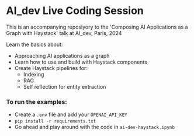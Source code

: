 # AI_dev Live Coding Session

This is an accompanying reposiyory to the 'Composing AI Applications as a Graph with Haystack' talk at AI_dev, Paris, 2024

Learn the basics about:
- Approaching AI applications as a graph
- Learn how to use and build with Haystack components
- Create Haystack pipelines for:
    - Indexing
    - RAG
    - Self reflection for entity extraction

### To run the examples:
- Create a `.env` file and add your `OPENAI_API_KEY`
- `pip install -r requirements.txt`
- Go ahead and play around with the code in `ai-dev-haystack.ipynb`